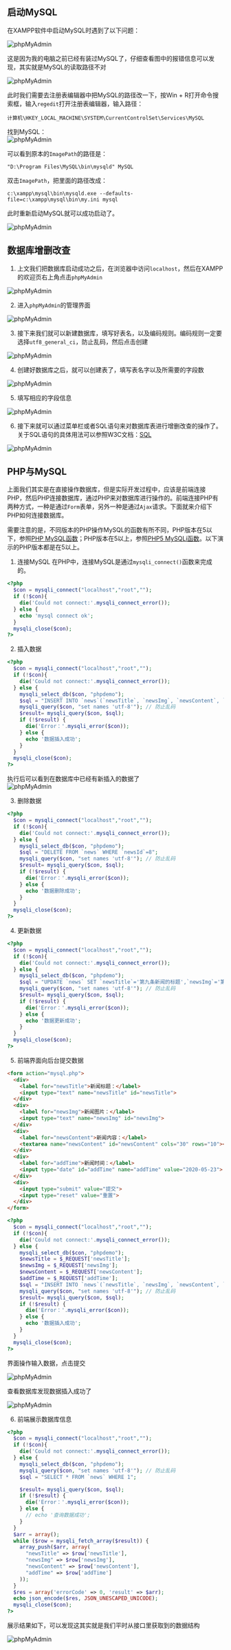 ## 启动MySQL

在XAMPP软件中启动MySQL时遇到了以下问题：  

![phpMyAdmin](../.vuepress/public/assets/image/document/phpMyAdmin1.png 'phpMyAdmin')  

这是因为我的电脑之前已经有装过MySQL了，仔细查看图中的报错信息可以发现，其实就是MySQL的读取路径不对

![phpMyAdmin](../.vuepress/public/assets/image/document/phpMyAdmin2.png 'phpMyAdmin')

此时我们需要去注册表编辑器中把MySQL的路径改一下，按Win + R打开命令搜索框，输入`regedit`打开注册表编辑器，输入路径： 

```
计算机\HKEY_LOCAL_MACHINE\SYSTEM\CurrentControlSet\Services\MySQL
```

找到MySQL：  
![phpMyAdmin](../.vuepress/public/assets/image/document/phpMyAdmin3.png 'phpMyAdmin')

可以看到原本的`ImagePath`的路径是：

```
"D:\Program Files\MySQL\bin\mysqld" MySQL
```

双击`ImagePath`，把里面的路径改成：

```
c:\xampp\mysql\bin\mysqld.exe --defaults-file=c:\xampp\mysql\bin\my.ini mysql
```

此时重新启动MySQL就可以成功启动了。

![phpMyAdmin](../.vuepress/public/assets/image/document/phpMyAdmin4.png 'phpMyAdmin')

## 数据库增删改查

1. 上文我们把数据库启动成功之后，在浏览器中访问`localhost`，然后在XAMPP的欢迎页右上角点击`phpMyAdmin`  

![phpMyAdmin](../.vuepress/public/assets/image/document/phpMyAdmin5.png 'phpMyAdmin')  

2. 进入`phpMyAdmin`的管理界面

![phpMyAdmin](../.vuepress/public/assets/image/document/phpMyAdmin6.png 'phpMyAdmin')

3. 接下来我们就可以新建数据库，填写好表名，以及编码规则。编码规则一定要选择`utf8_general_ci`，防止乱码，然后点击创建

![phpMyAdmin](../.vuepress/public/assets/image/document/phpMyAdmin7.png 'phpMyAdmin')

4. 创建好数据库之后，就可以创建表了，填写表名字以及所需要的字段数

![phpMyAdmin](../.vuepress/public/assets/image/document/phpMyAdmin8.png 'phpMyAdmin')

5. 填写相应的字段信息

![phpMyAdmin](../.vuepress/public/assets/image/document/phpMyAdmin9.png 'phpMyAdmin')

6. 接下来就可以通过菜单栏或者SQL语句来对数据库表进行增删改查的操作了。关于SQL语句的具体用法可以参照W3C文档：[SQL](https://www.w3school.com.cn/sql/index.asp)

![phpMyAdmin](../.vuepress/public/assets/image/document/phpMyAdmin10.png 'phpMyAdmin')

## PHP与MySQL

上面我们其实是在直接操作数据库，但是实际开发过程中，应该是前端连接PHP，然后PHP连接数据库，通过PHP来对数据库进行操作的。前端连接PHP有两种方式，一种是通过`Form`表单，另外一种是通过`Ajax`请求。下面就来介绍下PHP如何连接数据库。  

需要注意的是，不同版本的PHP操作MySQL的函数有所不同，PHP版本在5以下，参照[PHP MySQL函数](https://www.w3school.com.cn/php/php_ref_mysql.asp)；PHP版本在5以上，参照[PHP5 MySQLi函数](https://www.w3school.com.cn/php/php_ref_mysqli.asp)。以下演示的PHP版本都是在5以上。

1. 连接MySQL
在PHP中，连接MySQL是通过`mysqli_connect()`函数来完成的。

```php
<?php
  $con = mysqli_connect("localhost","root","");
  if (!$con){
    die('Could not connect:'.mysqli_connect_error());
  } else {
    echo 'mysql connect ok';
  }
  mysqli_close($con);
?>
```

2. 插入数据

```php
<?php
  $con = mysqli_connect("localhost","root","");
  if (!$con){
    die('Could not connect:'.mysqli_connect_error());
  } else {
    mysqli_select_db($con, "phpdemo");
    $sql = "INSERT INTO `news`(`newsTitle`, `newsImg`, `newsContent`, `addTime`) VALUES ('新闻标题','新闻图片','新闻内容','2020-05-23')";
    mysqli_query($con, "set names 'utf-8'"); // 防止乱码
    $result= mysqli_query($con, $sql);
    if (!$result) {
      die('Error：'.mysqli_error($con));
    } else {
      echo '数据插入成功';
    }
  }
  mysqli_close($con);
?>
```
执行后可以看到在数据库中已经有新插入的数据了  
![phpMyAdmin](../.vuepress/public/assets/image/document/phpMyAdmin11.png 'phpMyAdmin')

3. 删除数据

```php
<?php
  $con = mysqli_connect("localhost","root","");
  if (!$con){
    die('Could not connect:'.mysqli_connect_error());
  } else {
    mysqli_select_db($con, "phpdemo");
    $sql = "DELETE FROM `news` WHERE `newsId`=8";
    mysqli_query($con, "set names 'utf-8'"); // 防止乱码
    $result= mysqli_query($con, $sql);
    if (!$result) {
      die('Error：'.mysqli_error($con));
    } else {
      echo '数据删除成功';
    }
  }
  mysqli_close($con);
?>
```

4. 更新数据

```php
<?php
  $con = mysqli_connect("localhost","root","");
  if (!$con){
    die('Could not connect:'.mysqli_connect_error());
  } else {
    mysqli_select_db($con, "phpdemo");
    $sql = "UPDATE `news` SET `newsTitle`='第九条新闻的标题',`newsImg`='第九条新闻的图片' WHERE `newsId`=9";
    mysqli_query($con, "set names 'utf-8'"); // 防止乱码
    $result= mysqli_query($con, $sql);
    if (!$result) {
      die('Error：'.mysqli_error($con));
    } else {
      echo '数据更新成功';
    }
  }
  mysqli_close($con);
?>
```

5. 前端界面向后台提交数据

```html
<form action="mysql.php">
  <div>
    <label for="newsTitle">新闻标题：</label>
    <input type="text" name="newsTitle" id="newsTitle">
  </div>
  <div>
    <label for="newsImg">新闻图片：</label>
    <input type="text" name="newsImg" id="newsImg">
  </div>
  <div>
    <label for="newsContent">新闻内容：</label>
    <textarea name="newsContent" id="newsContent" cols="30" rows="10"></textarea>
  </div>
  <div>
    <label for="addTime">新闻时间：</label>
    <input type="date" id="addTime" name="addTime" value="2020-05-23">
  </div>
  <div>
    <input type="submit" value="提交">
    <input type="reset" value="重置">
  </div>
</form>
```
```php
<?php
  $con = mysqli_connect("localhost","root","");
  if (!$con){
    die('Could not connect:'.mysqli_connect_error());
  } else {
    mysqli_select_db($con, "phpdemo");
    $newsTitle = $_REQUEST['newsTitle'];
    $newsImg = $_REQUEST['newsImg'];
    $newsContent = $_REQUEST['newsContent'];
    $addTime = $_REQUEST['addTime'];
    $sql = "INSERT INTO `news`(`newsTitle`, `newsImg`, `newsContent`, `addTime`) VALUES ('".$newsTitle."', '".$newsImg."', '".$newsContent."', '".$addTime."')";
    mysqli_query($con, "set names 'utf-8'"); // 防止乱码
    $result= mysqli_query($con, $sql);
    if (!$result) {
      die('Error：'.mysqli_error($con));
    } else {
      echo '数据插入成功';
    }
  }
  mysqli_close($con);
?>
```

界面操作输入数据，点击提交

![phpMyAdmin](../.vuepress/public/assets/image/document/phpMyAdmin12.png 'phpMyAdmin')

查看数据库发现数据插入成功了

![phpMyAdmin](../.vuepress/public/assets/image/document/phpMyAdmin13.png 'phpMyAdmin')

6. 前端展示数据库信息

```php
<?php
  $con = mysqli_connect("localhost","root","");
  if (!$con){
    die('Could not connect:'.mysqli_connect_error());
  } else {
    mysqli_select_db($con, "phpdemo");
    mysqli_query($con, "set names 'utf-8'"); // 防止乱码
    $sql = "SELECT * FROM `news` WHERE 1";

    $result= mysqli_query($con, $sql);
    if (!$result) {
      die('Error：'.mysqli_error($con));
    } else {
      // echo '查询数据成功';
    }
  }
  $arr = array();
  while ($row = mysqli_fetch_array($result)) {
    array_push($arr, array(
      "newsTitle" => $row['newsTitle'],
      "newsImg" => $row['newsImg'],
      "newsContent" => $row['newsContent'],
      "addTime" => $row['addTime']
    ));
  }
  $res = array('errorCode' => 0, 'result' => $arr);
  echo json_encode($res, JSON_UNESCAPED_UNICODE);
  mysqli_close($con);
?>
```

展示结果如下，可以发现这其实就是我们平时从接口里获取到的数据结构

![phpMyAdmin](../.vuepress/public/assets/image/document/phpMyAdmin14.png 'phpMyAdmin')
